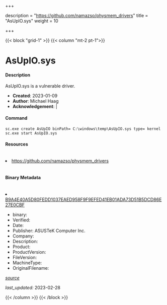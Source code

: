 +++

description = "https://github.com/namazso/physmem_drivers"
title = "AsUpIO.sys"
weight = 10

+++


{{< block "grid-1" >}}
{{< column "mt-2 pt-1">}}


# AsUpIO.sys

#### Description

AsUpIO.sys is a vulnerable driver.

- **Created**: 2023-01-09
- **Author**: Michael Haag
- **Acknowledgement**:  | [](https://twitter.com/)

#### Command

```
sc.exe create AsUpIO binPath= C:\windows\temp\AsUpIO.sys type= kernel
sc.exe start AsUpIO.sys
```

#### Resources
<br>


<li><a href=" https://github.com/namazso/physmem_drivers"> https://github.com/namazso/physmem_drivers</a></li>


<br>


#### Binary Metadata
<br>



<li><a href="https://www.virustotal.com/gui/file/B9A4E40A5D80FEDD1037EAED958F9F9EFED41EB01ADA73D51B5DCD86E27E0CBF">B9A4E40A5D80FEDD1037EAED958F9F9EFED41EB01ADA73D51B5DCD86E27E0CBF</a></li>



- binary: 
- Verified: 
- Date: 
- Publisher: ASUSTeK Computer Inc.
- Company: 
- Description: 
- Product: 
- ProductVersion: 
- FileVersion: 
- MachineType: 
- OriginalFilename: 

[*source*](https://github.com/magicsword-io/LOLDrivers/tree/main/yaml/asupio.sys.yml)

*last_updated:* 2023-02-28


{{< /column >}}
{{< /block >}}
